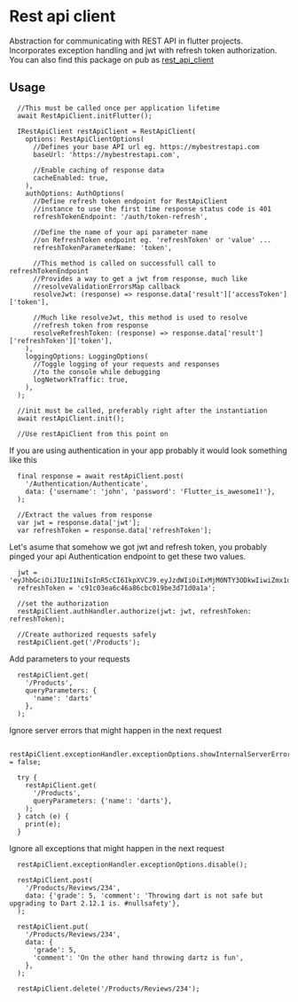 # Rest api client
Abstraction for communicating with REST API in flutter projects. Incorporates exception handling and jwt with refresh token authorization.
You can also find this package on pub as [rest_api_client](https://pub.dev/packages/rest_api_client)

## Usage
```
  //This must be called once per application lifetime
  await RestApiClient.initFlutter();

  IRestApiClient restApiClient = RestApiClient(
    options: RestApiClientOptions(
      //Defines your base API url eg. https://mybestrestapi.com
      baseUrl: 'https://mybestrestapi.com',

      //Enable caching of response data
      cacheEnabled: true,
    ),
    authOptions: AuthOptions(
      //Define refresh token endpoint for RestApiClient
      //instance to use the first time response status code is 401
      refreshTokenEndpoint: '/auth/token-refresh',

      //Define the name of your api parameter name
      //on RefreshToken endpoint eg. 'refreshToken' or 'value' ...
      refreshTokenParameterName: 'token',

      //This method is called on successfull call to refreshTokenEndpoint
      //Provides a way to get a jwt from response, much like
      //resolveValidationErrorsMap callback
      resolveJwt: (response) => response.data['result']['accessToken']['token'],

      //Much like resolveJwt, this method is used to resolve
      //refresh token from response
      resolveRefreshToken: (response) => response.data['result']['refreshToken']['token'],
    ),
    loggingOptions: LoggingOptions(
      //Toggle logging of your requests and responses
      //to the console while debugging
      logNetworkTraffic: true,
    ),
  );

  //init must be called, preferably right after the instantiation
  await restApiClient.init();

  //Use restApiClient from this point on
```

If you are using authentication in your app probably it would look something like this
```
  final response = await restApiClient.post(
    '/Authentication/Authenticate',
    data: {'username': 'john', 'password': 'Flutter_is_awesome1!'},
  );

  //Extract the values from response
  var jwt = response.data['jwt'];
  var refreshToken = response.data['refreshToken'];
```

Let's asume that somehow we got jwt and refresh token,
you probably pinged your api Authentication endpoint to get these two values.
```
  jwt = 'eyJhbGciOiJIUzI1NiIsInR5cCI6IkpXVCJ9.eyJzdWIiOiIxMjM0NTY3ODkwIiwiZmx1dHRlciI6IkZsdXR0ZXIgaXMgYXdlc29tZSIsImNoYWxsZW5nZSI6IllvdSBtYWRlIGl0LCB5b3UgY3JhY2tlZCB0aGUgY29kZS4gWW91J3JlIGF3ZXNvbWUgdG9vLiIsImlhdCI6MTUxNjIzOTAyMn0.5QJz8hhxYsHxShS4hWKdHzcFH_IsQQZAnWSEcHJkspE';
  refreshToken = 'c91c03ea6c46a86cbc019be3d71d0a1a';

  //set the authorization
  restApiClient.authHandler.authorize(jwt: jwt, refreshToken: refreshToken);

  //Create authorized requests safely
  restApiClient.get('/Products');
```

Add parameters to your requests
```
  restApiClient.get(
    '/Products',
    queryParameters: {
      'name': 'darts'
    },
  );
```

Ignore server errors that might happen in the next request
```
  restApiClient.exceptionHandler.exceptionOptions.showInternalServerErrors = false;

  try {
    restApiClient.get(
      '/Products',
      queryParameters: {'name': 'darts'},
    );
  } catch (e) {
    print(e);
  }
```

Ignore all exceptions that might happen in the next request
```
  restApiClient.exceptionHandler.exceptionOptions.disable();

  restApiClient.post(
    '/Products/Reviews/234',
    data: {'grade': 5, 'comment': 'Throwing dart is not safe but upgrading to Dart 2.12.1 is. #nullsafety'},
  );

  restApiClient.put(
    '/Products/Reviews/234',
    data: {
      'grade': 5,
      'comment': 'On the other hand throwing dartz is fun',
    },
  );

  restApiClient.delete('/Products/Reviews/234');
  
```